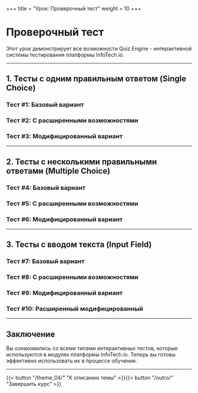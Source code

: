 +++
title = "Урок: Проверочный тест"
weight = 10
+++

# Проверочный тест

Этот урок демонстрирует все возможности Quiz Engine - интерактивной системы тестирования платформы InfoTech.io.

---

## 1. Тесты с одним правильным ответом (Single Choice)

### Тест #1: Базовый вариант
<div class="quiz-container" data-quiz-src="/quiz/quiz-examples/sc-base.json"></div>

### Тест #2: С расширенными возможностями  
<div class="quiz-container" data-quiz-src="/quiz/quiz-examples/sc-extension.json"></div>

### Тест #3: Модифицированный вариант
<div class="quiz-container" data-quiz-src="/quiz/quiz-examples/sc-extension-mod.json"></div>

---

## 2. Тесты с несколькими правильными ответами (Multiple Choice)

### Тест #4: Базовый вариант
<div class="quiz-container" data-quiz-src="/quiz/quiz-examples/mc-base.json"></div>

### Тест #5: С расширенными возможностями
<div class="quiz-container" data-quiz-src="/quiz/quiz-examples/mc-extension.json"></div>

### Тест #6: Модифицированный вариант  
<div class="quiz-container" data-quiz-src="/quiz/quiz-examples/mc-extension-mod.json"></div>

---

## 3. Тесты с вводом текста (Input Field)

### Тест #7: Базовый вариант
<div class="quiz-container" data-quiz-src="/quiz/quiz-examples/if-base.json"></div>

### Тест #8: С расширенными возможностями
<div class="quiz-container" data-quiz-src="/quiz/quiz-examples/if-extension.json"></div>

### Тест #9: Модифицированный вариант
<div class="quiz-container" data-quiz-src="/quiz/quiz-examples/if-mod.json"></div>

### Тест #10: Расширенный модифицированный
<div class="quiz-container" data-quiz-src="/quiz/quiz-examples/if-mod-extension.json"></div>

---

## Заключение

Вы ознакомились со всеми типами интерактивных тестов, которые используются в модулях платформы InfoTech.io. Теперь вы готовы эффективно использовать их в процессе обучения.

---

{{< button "/theme_04/" "К описанию темы" >}}{{< button "/outro/" "Завершить курс" >}}

<!-- Подключение Quiz Engine -->
<script type="module">
  // Загружаем Quiz Engine
  import { initializeQuizzes } from '/quiz/src/quiz-engine/quiz-engine.mjs';
  
  // Инициализируем после загрузки DOM
  if (document.readyState === 'loading') {
    document.addEventListener('DOMContentLoaded', () => {
      console.log('🎯 Инициализация Quiz Engine для проверочного теста...');
      initializeQuizzes();
    });
  } else {
    console.log('🎯 Инициализация Quiz Engine для проверочного теста...');
    initializeQuizzes();
  }
</script>